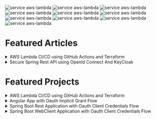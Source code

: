 ![service aws-lambda](https://img.shields.io/badge/-Java-green?style=social&logo=Java) ![service aws-lambda](https://img.shields.io/badge/-Spring-green?style=social&logo=Spring) ![service aws-lambda](https://img.shields.io/badge/-Nodejs-green?style=social&logo=Node.js) ![service aws-lambda](https://img.shields.io/badge/-Nestjs-green?style=social&logo=NestJS) ![service aws-lambda](https://img.shields.io/badge/-Typescript-green?style=social&logo=TypeScript)  ![service aws-lambda](https://img.shields.io/badge/-Angular-green?style=social&logo=Angular) ![service aws-lambda](https://img.shields.io/badge/-AWS-green?style=social&logo=Amazon+AWS)  ![service aws-lambda](https://img.shields.io/badge/-Serverless-green?style=social&logo=Serverless) ![service aws-lambda](https://img.shields.io/badge/-Linux-green?style=social&logo=Linux)  ![service aws-lambda](https://img.shields.io/badge/-Docker-green?style=social&logo=Docker)

# Featured Articles
<details>
  <summary>AWS Lambda CI/CD using GitHub Actions and Terraform</summary>
  
  [<img src="https://static.wixstatic.com/media/f9191e_cf391afa64454564b921fe1e38fc2c55~mv2.png/v1/fill/w_663,h_381,al_c,q_90,usm_0.66_1.00_0.01/f9191e_cf391afa64454564b921fe1e38fc2c55~mv2.web">](https://www.todaystechnology.org/post/aws-lambda-development-environment-with-ci-cd-part-1)
</details>

<details>
  <summary>Secure Spring Rest API using OpenId Connect And KeyCloak</summary>
  
  [<img src="https://static.wixstatic.com/media/f9191e_d618ddaf6073447890264c9f94894020~mv2.png/v1/fill/w_663,h_308,al_c,q_90,usm_0.66_1.00_0.01/f9191e_d618ddaf6073447890264c9f94894020~mv2.webp">](https://www.todaystechnology.org/post/secure-spring-rest-api-using-openid-connect-and-keycloak-part-1)
</details>

# Featured Projects
<details>
  <summary>AWS Lambda CI/CD using GitHub Actions and Terraform</summary>
  
  [<img src="./Terraform-ci-cd.png">](https://github.com/AWS-Terraform-Projects/aws-lambda-helloworld)


</details>

<details>
  <summary>Angular App with Oauth Implicit Grant Flow</summary>
  
  [<img src="./Angular-Implicit-grant-oauth.png">](https://github.com/SpringSecurity-Keycloak/SimpleAngularUI)
  

</details>

<details>
  <summary>Spring Boot Rest Application with Oauth Client Credentials Flow</summary>
  
   [<img src="./Spring-rest-reference.png">](https://github.com/SpringSecurity-Keycloak/SpringRestReferenceApplication)
  
![]()

</details>

<details>
  <summary>Spring Boot WebClient Application with Oauth Client Credentials Flow</summary>
  
   [<img src="./Spring-web-client.png">](https://github.com/SpringSecurity-Keycloak/Spring-5-Security-OAuth-2-Client-Credentials)
  
![]()

</details>

<!--
**dvchacko/dvchacko** is a ✨ _special_ ✨ repository because its `README.md` (this file) appears on your GitHub profile.

Here are some ideas to get you started:

- 🔭 I’m currently working on ...
- 🌱 I’m currently learning ...
- 👯 I’m looking to collaborate on ...
- 🤔 I’m looking for help with ...
- 💬 Ask me about ...
- 📫 How to reach me: ...
- 😄 Pronouns: ...
- ⚡ Fun fact: ...
-->
